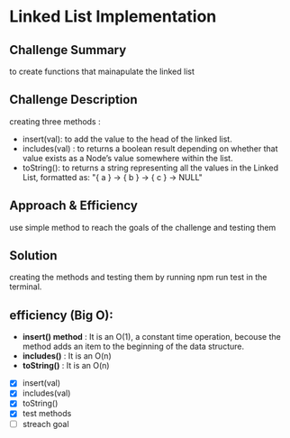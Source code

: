 
# Linked List Implementation

## Challenge Summary
to create functions that mainapulate the linked list

## Challenge Description
creating three methods :
- insert(val): to add the value to the head of the linked list.
- includes(val) : to returns a boolean result depending on whether that value exists as a Node’s value somewhere within the list.
- toString(): to returns a string representing all the values in the Linked List, formatted as:
"{ a } -> { b } -> { c } -> NULL"

## Approach & Efficiency
use simple method to reach the goals of the challenge and testing them

## Solution
creating the methods and testing them by running npm run test in the terminal.

## efficiency (Big O):
- **insert() method** : It is an O(1), a constant time operation, becouse the method adds an item to the beginning of the data structure.
- **includes()** : It is an O(n)
- **toString()** : It is an O(n)


- [x] insert(val)
- [x] includes(val)
- [x] toString()
- [x] test methods
- [ ] streach goal

